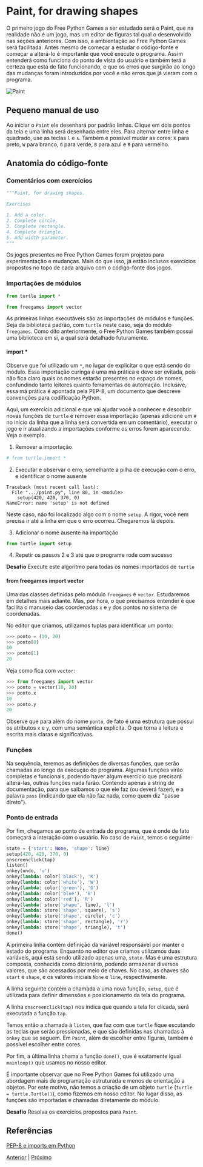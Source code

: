 # Paint, for drawing shapes

O primeiro jogo do Free Python Games a ser estudado será o Paint, que na
realidade não é um jogo, mas um editor de figuras tal qual o desenvolvido
nas seções anteriores. Com isso, a ambientação ao Free Python Games será
facilitada. Antes mesmo de começar a estudar o código-fonte e começar a
alterá-lo é importante que você execute o programa. Assim entenderá como
funciona do ponto de vista do usuário e também terá a certeza que está de
fato funcionando, e que os erros que surgirão ao longo das
mudanças foram introduzidos por você e não erros que já vieram com o programa.

![Paint](https://grantjenks.com/docs/freegames/_static/paint.gif
"Paint")

## Pequeno manual de uso

Ao iniciar o `Paint` ele desenhará por padrão linhas. Clique em dois
pontos da tela e uma linha será desenhada entre eles. Para alternar
entre linha e quadrado, use as teclas `l` e `s`. Também é possível
mudar as cores: `K` para preto, `W` para branco, `G` para verde, `B`
para azul e `R` para vermelho.

## Anatomia do código-fonte

### Comentários com exercícios

```python
"""Paint, for drawing shapes.

Exercises

1. Add a color.
2. Complete circle.
3. Complete rectangle.
4. Complete triangle.
5. Add width parameter.
"""
```

Os jogos presentes no Free Python Games foram projetos para experimentação e
mudanças. Mais do que isso, já estão inclusos exercícios propostos no topo de
cada arquivo com o código-fonte dos jogos.

### Importações de módulos

```python
from turtle import *

from freegames import vector
```

As primeiras linhas executáveis são as importações de módulos e funções.
Seja da biblioteca padrão, com `turtle` neste caso, seja do módulo
`freegames`. Como dito anteriormente, o Free Python Games também possui
uma biblioteca em si, a qual será detalhado futuramente.

#### import *

Observe que foi utilizado um `*`, no lugar de explicitar o que está sendo
do módulo. Essa importação curinga é uma má prática e deve ser evitada, pois
não fica claro quais os nomes estarão presentes no espaço de nomes, confundindo
tanto leitores quanto ferramentas de automação. Inclusive, essa má prática é
apontada pela PEP-8, um documento que descreve convenções para codificação
Python.

Aqui, um exercício adicional e que vai ajudar você a conhecer e
descobrir novas funções de `turtle` é remover essa importação (apenas adicione
um `#` no início da linha que a linha será convertida em um comentário), executar
o jogo e ir atualizando a importações conforme os erros forem aparecendo. Veja o
exemplo.

1. Remover a importação
```python
# from turtle import *
```

2. Executar e observar o erro, semelhante a pilha de execução com o erro,
e identificar o nome ausente
```shell
Traceback (most recent call last):
  File ".../paint.py", line 80, in <module>
    setup(420, 420, 370, 0)
NameError: name 'setup' is not defined
```

Neste caso, não foi localizado algo com o nome `setup`. A rigor, você nem
precisa ir até a linha em que o erro ocorreu. Chegaremos lá depois.

3. Adicionar o nome ausente na importação
```python
from turtle import setup
```

4. Repetir os passos 2 e 3 até que o programe rode com sucesso

**Desafio** Execute este algoritmo para todas os nomes importados de `turtle`

#### from freegames import vector

Uma das classes definidas pelo módulo `freegames` é `vector`. Estudaremos em detalhes mais adiante. Mas, por hora, o que precisamos entender é que facilita o
manuseio das coordenadas `x` e `y` dos pontos no sistema de coordenadas.

No editor que criamos, utilizamos tuplas para identificar um ponto:

```python
>>> ponto = (10, 20)
>>> ponto[0]
10
>>> ponto[1]
20
```

Veja como fica com `vector`:

```python
>>> from freegames import vector
>>> ponto = vector(10, 20)
>>> ponto.x
10
>>> ponto.y
20
```

Observe que para além do nome `ponto`, de fato é uma estrutura que possui os
atributos `x` e `y`, com uma semântica explícita. O que torna a leitura e
escrita mais claras e significativas.

### Funções

Na sequência, teremos as definições de diversas funções, que serão chamadas
ao longo da execução do programa. Algumas funções virão completas e funcionais,
podendo haver algum exercício que precisará alterá-las, outras funções nada
farão. Contendo apenas a string de documentação, para que saibamos o que ele
faz (ou deverá fazer), e a palavra `pass` (indicando que ela não faz nada, como
quem diz "passe direto").

### Ponto de entrada

Por fim, chegamos ao ponto de entrada do programa, que é onde de fato começará
a interação com o usuário. No caso de  `Paint`, temos o seguinte:

```python
state = {'start': None, 'shape': line}
setup(420, 420, 370, 0)
onscreenclick(tap)
listen()
onkey(undo, 'u')
onkey(lambda: color('black'), 'K')
onkey(lambda: color('white'), 'W')
onkey(lambda: color('green'), 'G')
onkey(lambda: color('blue'), 'B')
onkey(lambda: color('red'), 'R')
onkey(lambda: store('shape', line), 'l')
onkey(lambda: store('shape', square), 's')
onkey(lambda: store('shape', circle), 'c')
onkey(lambda: store('shape', rectangle), 'r')
onkey(lambda: store('shape', triangle), 't')
done()
```

A primeira linha contém definição da variável responsável por manter o estado
do programa. Enquanto no editor que criamos utilizamos duas variáveis, aqui
está sendo utilizado apenas uma, `state`. Mas é uma estrutura composta,
conhecida como dicionário, podendo armazenar diversos valores, que são
acessados por meio de chaves. No caso, as chaves são `start` e `shape`, e os
valores iniciais  `None` e `line`, respectivamente.

A linha seguinte contém a chamada a uma nova função, `setup`, que é utilizada
para definir dimensões e posicionamento da tela do programa.

A linha `onscreenclick(tap)` nos indica que quando a tela for clicada, será
executada a função `tap`.

Temos então a chamada à `listen`, que faz com que `turtle` fique escutando
as teclas que serão pressionadas, e que são definidas nas chamadas à `onkey` que se seguem. Em `Paint`, além de escolher entre figuras, também é possível
escolher entre cores.

Por fim, a última linha chama a função `done()`, que é exatamente igual
`mainloop()` que usamos no nosso editor.

É importante observar que no Free Python Games foi utilizado uma abordagem mais
de programação estruturada e menos de orientação a objetos. Por este motivo,
não temos a criação de um objeto `turtle` (`turtle = turtle.Turtle()`), como
fizemos em nosso editor. No lugar disso, as funções são importadas e chamadas
diretamente do módulo.

**Desafio** Resolva os exercícios propostos para `Paint`.



## Referências
[PEP-8 e imports em Python](https://medium.com/gbtech/pep-8-e-imports-em-python-78a6fbf53475)


[Anterior](01_fpg_introducao.md) | [Próximo](03_freegames.md)

